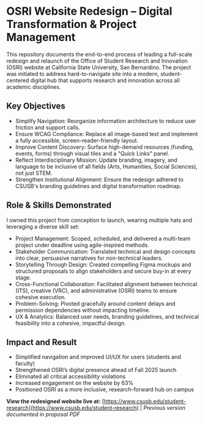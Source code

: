 # OSRI Website Redesign – Digital Transformation & Project Management

This repository documents the end-to-end process of leading a full-scale redesign and relaunch of the Office of Student Research and Innovation (OSRI) website at California State University, San Bernardino. The project was initiated to address hard-to-navigate site into a modern, student-centered digital hub that supports research and innovation across all academic disciplines.

## Key Objectives
- Simplify Navigation: Reorganize information architecture to reduce user friction and support calls.
- Ensure WCAG Compliance: Replace all image-based text and implement a fully accessible, screen-reader-friendly layout.
- Improve Content Discovery: Surface high-demand resources (funding, events, forms) through visual tiles and a "Quick Links" panel.
- Reflect Interdisciplinary Mission: Update branding, imagery, and language to be inclusive of all fields (Arts, Humanities, Social Sciences), not just STEM.
- Strengthen Institutional Alignment: Ensure the redesign adhered to CSUSB's branding guidelines and digital transformation roadmap.
 
## Role & Skills Demonstrated
I owned this project from conception to launch, wearing multiple hats and leveraging a diverse skill set:
- Project Management: Scoped, scheduled, and delivered a multi-team project under deadline using agile-inspired methods.
- Stakeholder Communication: Translated technical and design concepts into clear, persuasive narratives for non-technical leaders.
- Storytelling Through Design: Created compelling Figma mockups and structured proposals to align stakeholders and secure buy-in at every stage.
- Cross-Functional Collaboration: Facilitated alignment between technical (ITS), creative (VRC), and administrative (OSRI) teams to ensure cohesive execution.
- Problem-Solving: Pivoted gracefully around content delays and permission dependencies without impacting timeline.
- UX & Analytics: Balanced user needs, branding guidelines, and technical feasibility into a cohesive, impactful design.

## Impact and Result
- Simplified navigation and improved UI/UX for users (students and faculty) 
- Strengthened OSRI’s digital presence ahead of Fall 2025 launch
- Eliminated all critical accessibility violations
- Increased engagement on the website by 63%
- Positioned OSRI as a more inclusive, research-forward hub on campus

**View the redesigned website live at:** [https://www.csusb.edu/student-research](https://www.csusb.edu/student-research) | *Previous version documented in proposal PDF*
